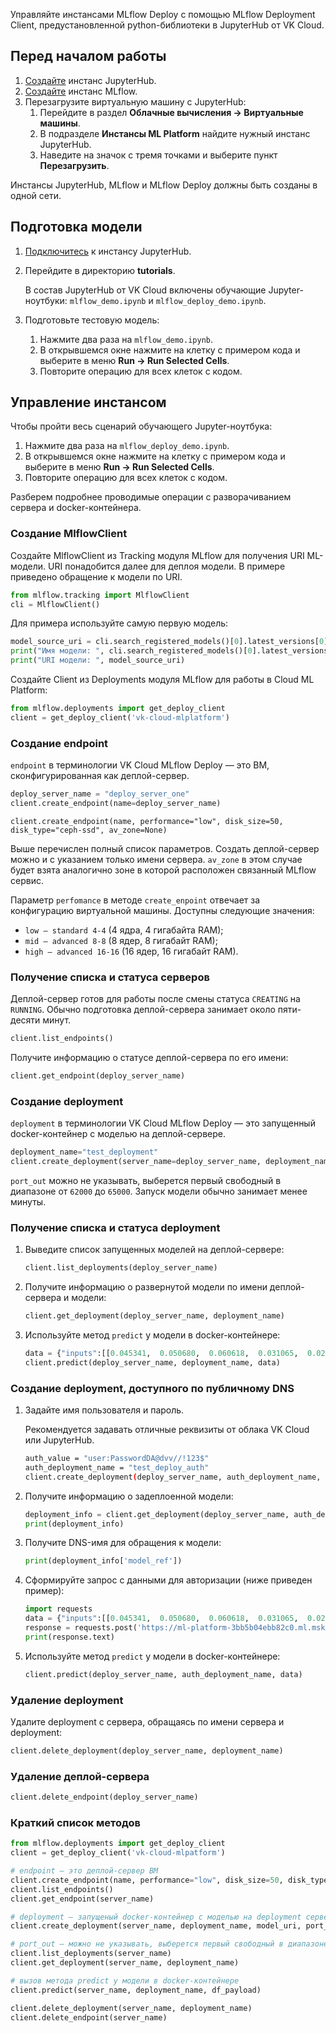 Управляйте инстансами MLflow Deploy с помощью MLflow Deployment Client, предустановленной python-библиотеки в JupyterHub от VK Cloud.

## Перед началом работы

1. [Создайте](../../../jupyterhub/start/create/) инстанс JupyterHub.
2. [Создайте](../../../mlflow/start/create/) инстанс MLflow.
3. Перезагрузите виртуальную машину с JupyterHub:
   1. Перейдите в раздел **Облачные вычисления → Виртуальные машины**.
   2. В подразделе **Инстансы ML Platform** найдите нужный инстанс JupyterHub.
   3. Наведите на значок с тремя точками и выберите пункт **Перезагрузить**.

<info>

Инстансы JupyterHub, MLflow и MLflow Deploy должны быть созданы в одной сети.

</info>

## Подготовка модели

1. [Подключитесь](../../../../../ml/mlplatform/jupyterhub/start/connect/) к инстансу JupyterHub.
2. Перейдите в директорию **tutorials**.

   В состав JupyterHub от VK Cloud включены обучающие Jupyter-ноутбуки: `mlflow_demo.ipynb` и `mlflow_deploy_demo.ipynb`.

3. Подготовьте тестовую модель:
   1. Нажмите два раза на `mlflow_demo.ipynb`.
   2. В открывшемся окне нажмите на клетку с примером кода и выберите в меню **Run → Run Selected Cells**.
   3. Повторите операцию для всех клеток с кодом.

## Управление инстансом

Чтобы пройти весь сценарий обучающего Jupyter-ноутбука:

1. Нажмите два раза на `mlflow_deploy_demo.ipynb`.
2. В открывшемся окне нажмите на клетку с примером кода и выберите в меню **Run → Run Selected Cells**.
3. Повторите операцию для всех клеток с кодом.

Разберем подробнее проводимые операции с разворачиванием сервера и docker-контейнера.

### Создание MlflowClient

Создайте MlflowClient из Tracking модуля MLflow для получения URI ML-модели. URI понадобится далее для деплоя модели. В примере приведено обращение к модели по URI.

```python
from mlflow.tracking import MlflowClient
cli = MlflowClient()
```

Для примера используйте самую первую модель:

```python
model_source_uri = cli.search_registered_models()[0].latest_versions[0].source
print("Имя модели: ", cli.search_registered_models()[0].latest_versions[0].name)
print("URI модели: ", model_source_uri)
```

Создайте Client из Deployments модуля MLflow для работы в Cloud ML Platform:

```python
from mlflow.deployments import get_deploy_client
client = get_deploy_client('vk-cloud-mlplatform')
```

### Создание endpoint

`endpoint` в терминологии VK Cloud MLflow Deploy — это ВМ, сконфигурированная как деплой-сервер.

```python
deploy_server_name = "deploy_server_one"
client.create_endpoint(name=deploy_server_name)
```
  
`client.create_endpoint(name, performance="low", disk_size=50, disk_type="ceph-ssd", av_zone=None)`

Выше перечислен полный список параметров. Создать деплой-сервер можно и с указанием только имени сервера. `av_zone` в этом случае будет взята аналогично зоне в которой расположен связанный MLflow сервис.

Параметр `perfomance` в методе `create_enpoint` отвечает за конфигурацию виртуальной машины. Доступны следующие значения:

- `low — standard 4-4` (4 ядра, 4 гигабайта RAM);
- `mid — advanced 8-8` (8 ядер, 8 гигабайт RAM);
- `high — advanced 16-16` (16 ядер, 16 гигабайт RAM).

### Получение списка и статуса серверов

Деплой-сервер готов для работы после смены статуса `CREATING` на `RUNNING`. Обычно подготовка деплой-сервера занимает около пяти-десяти минут.

```python
client.list_endpoints()
```

Получите информацию о статусе деплой-сервера по его имени:

```python
client.get_endpoint(deploy_server_name)
```

### Создание deployment

`deployment` в терминологии VK Cloud MLflow Deploy — это запущенный docker-контейнер с моделью на деплой-сервере.

```python
deployment_name="test_deployment"
client.create_deployment(server_name=deploy_server_name, deployment_name=deployment_name, model_uri=model_source_uri, port_out = None)
```

`port_out` можно не указывать, выберется первый свободный в диапазоне от `62000` до `65000`. Запуск модели обычно занимает менее минуты.

### Получение списка и статуса deployment

1. Выведите список запущенных моделей на деплой-сервере:

   ```python
   client.list_deployments(deploy_server_name)
   ```

1. Получите информацию о развернутой модели по имени деплой-сервера и модели:

   ```python
   client.get_deployment(deploy_server_name, deployment_name)
   ```

1. Используйте метод `predict` у модели в docker-контейнере:

   ```python
   data = {"inputs":[[0.045341,  0.050680,  0.060618,  0.031065,  0.028702, -0.047347, -0.054446, 0.071210,  0.133597, 0.135612],[0.075341,  0.010680,  0.030618,  0.011065,  0.098702, -0.007347, -0.014446, 0.071210,  0.093597, 0.115612]]}
   client.predict(deploy_server_name, deployment_name, data)
   ```

### Создание deployment, доступного по публичному DNS

1. Задайте имя пользователя и пароль.

   <info>

   Рекомендуется задавать отличные реквизиты от облака VK Cloud или JupyterHub.

   </info>

   ```bash
   auth_value = "user:PasswordDA@dvv//!123$"
   auth_deployment_name = "test_deploy_auth"
   client.create_deployment(deploy_server_name, auth_deployment_name, model_source_uri, auth=auth_value)
   ```

1. Получите информацию о задеплоенной модели:

   ```python
   deployment_info = client.get_deployment(deploy_server_name, auth_deployment_name)
   print(deployment_info)
   ```

1. Получите DNS-имя для обращения к модели:

   ```python
   print(deployment_info['model_ref'])
   ```

1. Сформируйте запрос с данными для авторизации (ниже приведен пример):

   ```python
   import requests
   data = {"inputs":[[0.045341,  0.050680,  0.060618,  0.031065,  0.028702, -0.047347, -0.054446, 0.071210,  0.133597, 0.135612],[0.075341,  0.010680,  0.030618,  0.011065,  0.098702, -0.007347, -0.014446, 0.071210,  0.093597, 0.115612]]}
   response = requests.post('https://ml-platform-3bb5b04ebb82c0.ml.msk.vkcs.cloud/deploy/0e84f86c-b9f0-4102-861d-222c41a81452/test_deploy_auth/invocations', json=data, auth=("user", "PasswordDA@dvv//!123$"))
   print(response.text)
   ```

1. Используйте метод `predict` у модели в docker-контейнере:

   ```python
   client.predict(deploy_server_name, auth_deployment_name, data)
   ```

### Удаление deployment

Удалите deployment с сервера, обращаясь по имени сервера и deployment:

```python
client.delete_deployment(deploy_server_name, deployment_name)
```

### Удаление деплой-сервера

```python
client.delete_endpoint(deploy_server_name)
```

### Краткий список методов

```python
from mlflow.deployments import get_deploy_client
client = get_deploy_client('vk-cloud-mlpatform')

# endpoint – это деплой-сервер ВМ
client.create_endpoint(name, performance="low", disk_size=50, disk_type="ceph-ssd", av_zone=None)
client.list_endpoints()
client.get_endpoint(server_name)

# deployment – запущеный docker-контейнер с моделью на deployment сервере
client.create_deployment(server_name, deployment_name, model_uri, port_out = None)

# port_out – можно не указывать, выберется первый свободный в диапазоне от 62000 до 65000
client.list_deployments(server_name)
client.get_deployment(server_name, deployment_name)

# вызов метода predict у модели в docker-контейнере
client.predict(server_name, deployment_name, df_payload)

client.delete_deployment(server_name, deployment_name)
client.delete_endpoint(server_name)
```
